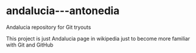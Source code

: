 # andalucia---antonedia
Andalucia repository for Git tryouts

This project is just Andalucia page in wikipedia just to become more familiar with Git and GitHub
